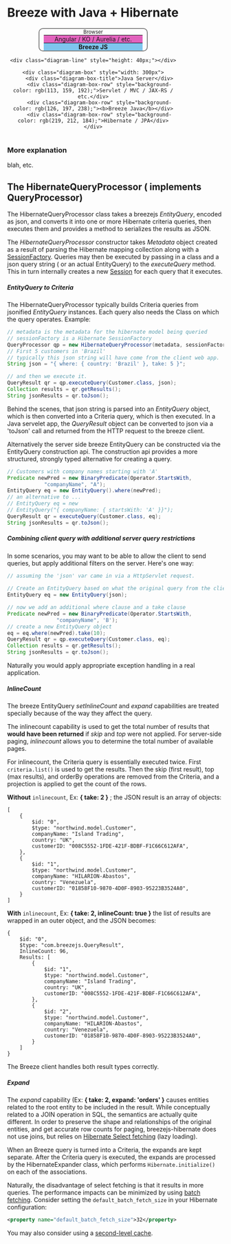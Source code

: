 ---
---

# Breeze with Java + Hibernate


<style>
.diagram {
	text-align: center;
	display: flex;
	flex-direction: column;
}
.diagram .diagram-box {
	border: 2px solid gray; border-radius: 10px;
	flex: 1;
	margin: auto;
}
.diagram .diagram-box .diagram-box-title {
	font-size: smaller;
}
.diagram .diagram-box .diagram-box-row {
	margin: 0px 10px;
	border-top: black solid 1px;
}
.diagram .diagram-line {
	width: 50%;
	border-right: black solid 3px;
}
</style>

<div class="diagram" style="width: 400px">
	<div class="diagram-box" style="width: 250px">
		<div class="diagram-box-title">Browser</div>
		<div class="diagram-box-row" style="background-color: rgb(226, 98, 189);">Angular / KO / Aurelia / etc.</div>
		<div class="diagram-box-row" style="background-color: rgb(126, 197, 238);"><b>Breeze JS</b></div>
	</div>

	<div class="diagram-line" style="height: 40px;"></div>

	<div class="diagram-box" style="width: 300px">
		<div class="diagram-box-title">Java Server</div>
		<div class="diagram-box-row" style="background-color: rgb(113, 159, 192);">Servlet / MVC / JAX-RS / etc.</div>
		<div class="diagram-box-row" style="background-color: rgb(126, 197, 238);"><b>Breeze Java</b></div>
		<div class="diagram-box-row" style="background-color: rgb(219, 212, 184);">Hibernate / JPA</div>
	</div>
</div>

### More explanation

blah, etc.

## The HibernateQueryProcessor ( implements QueryProcessor)

The HibernateQueryProcessor class takes a breezejs *EntityQuery*, encoded as json, and converts it into one or more Hibernate criteria queries,  then executes them and provides a method to serializes the results as JSON. 

The *HibernateQueryProcessor* constructor takes *Metadata* object created as a result of parsing the Hibernate mapping collection along with a [SessionFactory](http://docs.jboss.org/hibernate/core/3.6/javadocs/org/hibernate/SessionFactory.html). Queries may then be executed by passing in a class and a json query string ( or an actual EntityQuery) to the *executeQuery* method.  This in turn internally creates a new [Session](http://docs.jboss.org/hibernate/core/3.6/javadocs/org/hibernate/Session.html) for each query that it executes.

##### EntityQuery to Criteria

The HibernateQueryProcessor typically builds Criteria queries from jsonified *EntityQuery* instances.  Each query also needs the Class on which the query operates.  Example:

```Java
// metadata is the metadata for the hibernate model being queried
// sessionFactory is a Hibernate SessionFactory
QueryProcessor qp = new HibernateQueryProcessor(metadata, sessionFactory);
// First 5 customers in 'Brazil'
// typically this json string will have come from the client web app. 
String json = "{ where: { country: 'Brazil' }, take: 5 }";

// and then we execute it.
QueryResult qr = qp.executeQuery(Customer.class, json);
Collection results = qr.getResults();
String jsonResults = qr.toJson();
```
	
Behind the scenes, that json string is parsed into an *EntityQuery* object, which is then converted into a Criteria query, which is then executed.  In a Java servelet app, the *QueryResult* object can be converted to json via a 'toJson' call and returned from the HTTP request to the breeze client.

Alternatively the server side breeze EntityQuery can be constructed via the EntityQuery construction api. The construction api provides a more structured, strongly typed alternative for creating a query.

```Java
// Customers with company names starting with 'A'
Predicate newPred = new BinaryPredicate(Operator.StartsWith,
            "companyName", "A");
EntityQuery eq = new EntityQuery().where(newPred);
// an alternative to ...
// EntityQuery eq = new
// EntityQuery("{ companyName: { startsWith: 'A' }}");
QueryResult qr = executeQuery(Customer.class, eq);
String jsonResults = qr.toJson();        
```

##### Combining client query with additional server query restrictions

In some scenarios, you may want to be able to allow the client to send  queries, but apply additional filters on the server.  Here's one way:

```Java
// assuming the 'json' var came in via a HttpServlet request.
 
// Create an EntityQuery based on what the original query from the client
EntityQuery eq = new EntityQuery(json);

// now we add an additional where clause and a take clause    
Predicate newPred = new BinaryPredicate(Operator.StartsWith,
                "companyName", 'B');
// create a new EntityQuery object
eq = eq.where(newPred).take(10);
QueryResult qr = qp.executeQuery(Customer.class, eq);
Collection results = qr.getResults();
String jsonResults = qr.toJson();
```
     
Naturally you would apply appropriate exception handling in a real application.

##### InlineCount

The breeze EntityQuery *setInlineCount* and *expand* capabilities are treated specially because of the way they affect the query.

The inlinecount capability is used to get the total number of results that **would have been returned** if *skip* and *top* were not applied.  For server-side paging, *inlinecount* allows you to determine the total number of available pages.

For inlinecount, the Criteria query is essentially executed twice.  First `criteria.list()` is used to get the results.  Then the skip (first result), top (max results), and orderBy operations are removed from the Criteria, and a projection is applied to get the count of the rows.

**Without** `inlinecount`, Ex: **{ take: 2 }** ; the JSON result is an array of objects:

	[
		{
			$id: "0",
			$type: "northwind.model.Customer",
			companyName: "Island Trading",
			country: "UK",
			customerID: "008C5552-1FDE-421F-BDBF-F1C66C612AFA",
		},
		{
			$id: "1",
			$type: "northwind.model.Customer",
			companyName: "HILARION-Abastos",
			country: "Venezuela",
			customerID: "01858F10-9870-4D0F-8903-95223B3524A0",
		}
	]

**With** `inlinecount`, Ex: **{ take: 2, inlineCount: true }** the list of results are wrapped in an outer  object, and the JSON becomes:

	{
		$id: "0",
		$type: "com.breezejs.QueryResult",
		InlineCount: 96,
		Results: [
			{
				$id: "1",
				$type: "northwind.model.Customer",
				companyName: "Island Trading",
				country: "UK",
				customerID: "008C5552-1FDE-421F-BDBF-F1C66C612AFA",
			},
			{
				$id: "2",
				$type: "northwind.model.Customer",
				companyName: "HILARION-Abastos",
				country: "Venezuela",
				customerID: "01858F10-9870-4D0F-8903-95223B3524A0",
			}
		]
	}

The Breeze client handles both result types correctly.

##### Expand

The *expand* capability (Ex: **{ take: 2, expand: 'orders' }** causes entities related to the root entity to be included in the result.  While conceptually related to a JOIN operation in SQL, the semantics are actually quite different.  In order to preserve the shape and relationships of the original entities, and get accurate row counts for paging, breezejs-hibernate does not use joins, but relies on [Hibernate Select fetching](http://docs.jboss.org/hibernate/orm/3.6/reference/en-US/html/performance.html#performance-fetching) (lazy loading).

When an Breeze query is turned into a Criteria, the expands are kept separate. 
After the Criteria query is executed, the expands are processed by the HibernateExpander class, which performs `Hibernate.initialize()` on each of the associations.

Naturally, the disadvantage of select fetching is that it results in more queries. 
The performance impacts can be minimized by using [batch fetching](http://docs.jboss.org/hibernate/orm/3.6/reference/en-US/html/performance.html#performance-fetching-batch).  Consider setting the `default_batch_fetch_size` in your Hibernate configuration:

```XML
<property name="default_batch_fetch_size">32</property>
```

You may also consider using a [second-level cache](http://docs.jboss.org/hibernate/orm/3.6/reference/en-US/html/performance.html#performance-cache).

